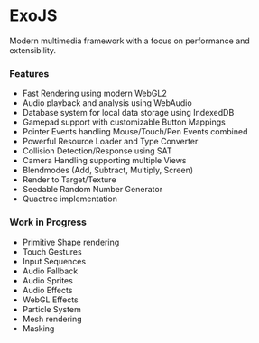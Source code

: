 # ExoJS #
Modern multimedia framework with a focus on performance and extensibility.

### Features ###
* Fast Rendering using modern WebGL2
* Audio playback and analysis using WebAudio
* Database system for local data storage using IndexedDB
* Gamepad support with customizable Button Mappings
* Pointer Events handling Mouse/Touch/Pen Events combined
* Powerful Resource Loader and Type Converter
* Collision Detection/Response using SAT
* Camera Handling supporting multiple Views
* Blendmodes (Add, Subtract, Multiply, Screen)
* Render to Target/Texture
* Seedable Random Number Generator
* Quadtree implementation

### Work in Progress ###
* Primitive Shape rendering
* Touch Gestures
* Input Sequences
* Audio Fallback
* Audio Sprites
* Audio Effects
* WebGL Effects
* Particle System
* Mesh rendering
* Masking
